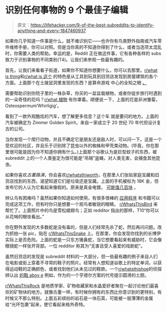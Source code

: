 # 识别任何事物的 9 个最佳子编辑

> 原文：<https://lifehacker.com/9-of-the-best-subreddits-to-identify-anything-and-every-1847460937>

如果你几乎知道一件事是什么，就不难识别它——也许你有鸟类野外指南或汽车零件维修手册，你可以对照。但是当你真的不知道你得到了什么，或者当选项太混乱时，你需要人类的帮助。幸运的是，Reddit 正在做这件事，它有各种各样的 subs 致力于识别事物的不同类别(T4)。让我们来参观一些最有趣的。

首先，让我们来看看子街道，如果你不知道你想要什么，你可以去那里。[r/what is thing](https://www.reddit.com/r/whatisthisthing/)和[r/what is 这个](https://www.reddit.com/r/Whatisthis/) 的特色是从工具到玩具到旧货店发现到房屋建筑的各个方面。上面那个在土拨鼠洞里发现的东西？是算命游戏 中心的全知之眼 [。](https://museumoftalkingboards.com/kabala.html)

需要帮助识别你院子里的一株杂草，你买的一盆盆栽植物，或者你徒步旅行时遇到的一朵奇怪的花吗？[r/what 植物](https://www.reddit.com/r/whatsthisplant/) 有你罩着。顺便说一下，上面的花是非洲雏菊，Osteospermum‘Whirligig’。

看到了一款外观酷炫的汽车，想了解更多信息？这个车 就是要问的地方。上面的汽车被确定为 Zimmer Golden Spirit，来自一家成立于 20 世纪 70 年代但设计复古的公司。

当你发现一个爬行动物，并且不确定它是朋友还是敌人时，可以问一下。这是一个受欢迎的社区，并且乐于识别除了昆虫以外的蜘蛛和甲壳类动物。(毕竟，你在那里很可能是因为你不知道你拥有什么。)上面那个谷歌认为是巨型蚊子的东西，被 subreddit 上的一个人类鉴定为很可能是“吊贼”盗蝇，对人类无害，会捕食其他昆虫。

如果你喜欢*古董路演*，你会喜欢[r/whatsthiworth](https://www.reddit.com/r/whatsthisworth/)，在那里人们张贴家庭宝藏和旧货店找到的东西，渴望知道它们是垃圾还是宝藏。上面的手机被标为 18K 金，但发布它的人认为它看起来像假的。原来是真金电镀， [可能值几百块](https://www.reddit.com/r/whatsthisworth/comments/olkd1c/18_karat_gold_phone/) 。

辨认鸟有困难吗？虽然如果你知道如何使用，有很多很棒的 [应用程序](https://lifehacker.com/merlin-bird-helps-you-identify-birds-with-five-simple-q-1711123594) 和书籍可以完成这项工作，但有时你只是想要一个观鸟者敏锐的眼睛。 [r/WhatsThisBird](https://www.reddit.com/r/whatsthisbird/) 来帮忙了。上面照片中的鸟是雪松蜡翅鸟；正如 redditor 指出的那样，T10“你可以从花哨的眼妆看出。”

你在野外发现的大多数蛇是没有毒的，但是人们经常先杀了蛇，然后再问问题。改为抓拍一张 pic，贴在 [r/WhatsThisSnake](https://www.reddit.com/r/whatsthissnake/) 上。在那里，你会发现你找到的长博伊实际上是否危险。上面的蛇是一只东方猪鼻蛇，当它想要看起来有威胁时，它会像眼镜蛇一样张开背部。一位 redditor 称其为“无害且受人喜爱的戏剧蛇”。

虽然旧货店的发现是 subreddit 材料的一大部分，但一些最有趣的例子来自人们在电影或街上穿着不寻常的鞋子的照片。经常有人想知道谷歌上的特定单词，以获得运动鞋的正确颜色，或者找到他们从未见过的鞋款。一个[r/whatsthishoe](https://www.reddit.com/r/WhatsThisShoe/)的侦探辨认出 [的鞋 abov e](https://www.reddit.com/r/WhatsThisShoe/comments/ol463c/anyone_know_what_these_are_ive_been_searching_for/) 例如，作为的一个亨德尔方案的代号提示圆滑的土腔。

[r/WhatsThisRock](https://www.reddit.com/r/whatsthisrock/) 是地质学家、矿物收藏家和水晶爱好者聚在一起讨论他们最喜欢的矿物块的地方。就像古董一样，有时候你拥有的东西比你意识到的更特别，有时候又不那么特别。上面五彩缤纷的岩石是一块石英，可能被一层薄薄的金属给“光环包裹”起来，使它看起来格外奇特。